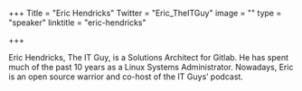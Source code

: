 +++
Title = "Eric Hendricks"
Twitter = "Eric_TheITGuy"
image = ""
type = "speaker"
linktitle = "eric-hendricks"

+++

Eric Hendricks, The IT Guy, is a Solutions Architect for Gitlab. He has spent much of the past 10 years as a Linux Systems Administrator. Nowadays, Eric is an open source warrior and co-host of the IT Guys’ podcast.
